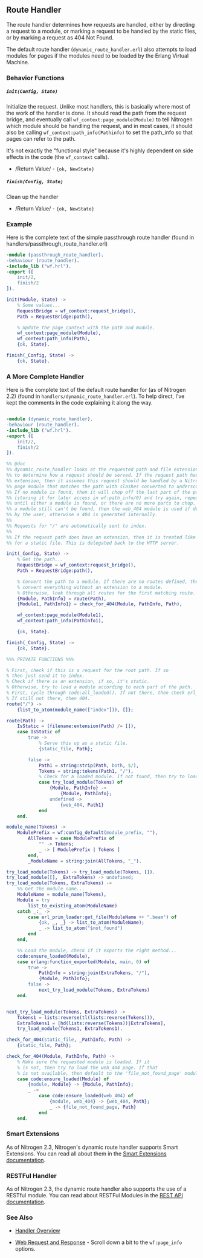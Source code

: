 

## Route Handler

  The route handler determines how requests are handled, either by directing a
  request to a module, or marking a request to be handled by the static files,
  or by marking a request as 404 Not Found.

  The default route handler (`dynamic_route_handler.erl`) also attempts to load
  modules for pages if the modules need to be loaded by the Erlang Virtual
  Machine.

### Behavior Functions
 
##### `init(Config, State)`

  Initialize the request.  Unlike most handlers, this is basically where most
  of the work of the handler is done.  It should read the path from the request
  bridge, and eventually call `wf_context:page_module(Module)` to tell Nitrogen
  which module should be handling the request, and in most cases, it should
  also be calling `wf_context:path_info(Pathinfo)` to set the path_info so that
  pages can refer to the path.

  It's not exactly the "functional style" because it's highly dependent on side
  effects in the code (the `wf_context` calls).

 *  /Return Value/ - `{ok, NewState}` 

##### `finish(Config, State)`

  Clean up the handler

 *  /Return Value/ - `{ok, NewState}`

### Example

Here is the complete text of the simple passthrough route handler
(found in handlers/passthrough_route_handler.erl)

```erlang
-module (passthrough_route_handler).
-behaviour (route_handler).
-include_lib ("wf.hrl").
-export ([
    init/2,
    finish/2
]).

init(Module, State) ->
    % Some values...
    RequestBridge = wf_context:request_bridge(),
    Path = RequestBridge:path(),

    % Update the page_context with the path and module.
    wf_context:page_module(Module),
    wf_context:path_info(Path),
    {ok, State}.

finish(_Config, State) ->
    {ok, State}.

```

### A More Complete Handler

   Here is the complete text of the default route handler for (as of Nitrogen
   2.2) (found in `handlers/dynamic_route_handler.erl`). To help direct, I've
   kept the comments in the code explaining it along the way.

```erlang

-module (dynamic_route_handler).
-behaviour (route_handler).
-include_lib ("wf.hrl").
-export ([
    init/2,
    finish/2
]).

%% @doc
%% dynamic_route_handler looks at the requested path and file extension
%% to determine how a request should be served. If the request path has no
%% extension, then it assumes this request should be handled by a Nitrogen
%% page module that matches the path with slashes converted to underscores.
%% If no module is found, then it will chop off the last part of the path
%% (storing it for later access in wf:path_info/0) and try again, repeating
%% until either a module is found, or there are no more parts to chop. If
%% a module still can't be found, then the web_404 module is used if defined
%% by the user, otherwise a 404 is generated internally.
%%
%% Requests for "/" are automatically sent to index.
%%
%% If the request path does have an extension, then it is treated like a request
%% for a static file. This is delegated back to the HTTP server.

init(_Config, State) ->
    % Get the path...
    RequestBridge = wf_context:request_bridge(),
    Path = RequestBridge:path(),

    % Convert the path to a module. If there are no routes defined, then just
    % convert everything without an extension to a module.
    % Otherwise, look through all routes for the first matching route.
    {Module, PathInfo} = route(Path),
    {Module1, PathInfo1} = check_for_404(Module, PathInfo, Path),

    wf_context:page_module(Module1),
    wf_context:path_info(PathInfo1),

    {ok, State}.

finish(_Config, State) ->
    {ok, State}.

%%% PRIVATE FUNCTIONS %%%

% First, check if this is a request for the root path. If so
% then just send it to index.
% Check if there is an extension, if so, it's static.
% Otherwise, try to load a module according to each part of the path.
% First, cycle through code:all_loaded(). If not there, then check erl_prim_loader:get_file()
% If still not there, then 404.
route("/") ->
    {list_to_atom(module_name(["index"])), []};

route(Path) ->
    IsStatic = (filename:extension(Path) /= []),
    case IsStatic of
        true ->
            % Serve this up as a static file.
            {static_file, Path};

        false ->
            Path1 = string:strip(Path, both, $/),
            Tokens = string:tokens(Path1, "/"),
            % Check for a loaded module. If not found, then try to load it.
            case try_load_module(Tokens) of
                {Module, PathInfo} ->
                    {Module, PathInfo};
                undefined ->
                    {web_404, Path1}
            end
    end.

module_name(Tokens) ->
    ModulePrefix = wf:config_default(module_prefix, ""),
        AllTokens = case ModulePrefix of
            "" -> Tokens;
            _ -> [ ModulePrefix | Tokens ]
        end,
        _ModuleName = string:join(AllTokens, "_").

try_load_module(Tokens) -> try_load_module(Tokens, []).
try_load_module([], _ExtraTokens) -> undefined;
try_load_module(Tokens, ExtraTokens) ->
    %% Get the module name...
    ModuleName = module_name(Tokens),
    Module = try
        list_to_existing_atom(ModuleName)
    catch _:_ ->
        case erl_prim_loader:get_file(ModuleName ++ ".beam") of
            {ok, _, _} -> list_to_atom(ModuleName);
            _ -> list_to_atom("$not_found")
        end
    end,

    %% Load the module, check if it exports the right method...
    code:ensure_loaded(Module),
    case erlang:function_exported(Module, main, 0) of
        true ->
            PathInfo = string:join(ExtraTokens, "/"),
            {Module, PathInfo};
        false ->
            next_try_load_module(Tokens, ExtraTokens)
    end.


next_try_load_module(Tokens, ExtraTokens) ->
    Tokens1 = lists:reverse(tl(lists:reverse(Tokens))),
    ExtraTokens1 = [hd(lists:reverse(Tokens))|ExtraTokens],
    try_load_module(Tokens1, ExtraTokens1).

check_for_404(static_file, _PathInfo, Path) ->
    {static_file, Path};

check_for_404(Module, PathInfo, Path) ->
    % Make sure the requested module is loaded. If it
    % is not, then try to load the web_404 page. If that
    % is not available, then default to the 'file_not_found_page' module.
    case code:ensure_loaded(Module) of
        {module, Module} -> {Module, PathInfo};
        _ ->
            case code:ensure_loaded(web_404) of
                {module, web_404} -> {web_404, Path};
                _ -> {file_not_found_page, Path}
            end
    end.


```

### Smart Extensions

   As of Nitrogen 2.3, Nitrogen's dynamic route handler supports Smart
   Extensions.  You can read all about them in the
   [Smart Extensions documentation](smart_extensions.md).

### RESTFul Handler

   As of Nitrogen 2.3, the dynamic route handler also supports the use of a
   RESTful module.  You can read about RESTFul Modules in the
   [REST API documentation](rest.md).

### See Also

 *  [Handler Overview](./handlers.md)

 *  [Web Request and Response](./api.md) - Scroll down a bit to the
      `wf:page_info` options.
